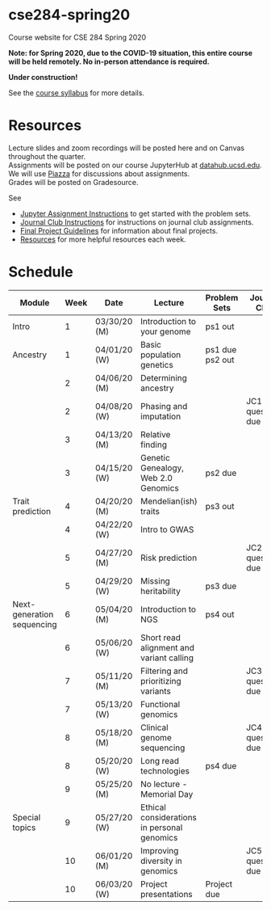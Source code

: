 # cse284-spring20
Course website for CSE 284 Spring 2020

**Note: for Spring 2020, due to the COVID-19 situation, this entire course will be held remotely. No in-person attendance is required.**

**Under construction!**

See the [course syllabus](https://github.com/gymreklab/cse284-spring20/blob/master/cse284-spring20-syllabus.md) for more details.<br>


# Resources
Lecture slides and zoom recordings will be posted here and on Canvas throughout the quarter. 
<br>
Assignments will be posted on our course JupyterHub at [datahub.ucsd.edu](datahub.ucsd.edu).
<br>
We will use [Piazza](https://piazza.com/ucsd/spring2020/cse284/home) for discussions about assignments.
<br>
Grades will be posted on Gradesource.

See
* [Jupyter Assignment Instructions](https://github.com/gymreklab/cse284-spring20/blob/master/jupyter_assignment_instructions.md) to get started with the problem sets.
* [Journal Club Instructions](https://github.com/gymreklab/cse284-spring20/blob/master/jc_instructions.md) for instructions on journal club assignments.
* [Final Project Guidelines](https://github.com/gymreklab/cse284-spring20/blob/master/project_guidelines.md) for information about final projects. 
* [Resources](https://github.com/gymreklab/cse284-spring20/blob/master/resources.md) for more helpful resources each week.

# Schedule

| Module | Week | Date | Lecture | Problem Sets | Journal Club | 
| ---- | ----| -----| -----| ---- | ----- |
| Intro | 1 | 03/30/20 (M) | Introduction to your genome | ps1 out | |
| Ancestry | 1 | 04/01/20 (W) | Basic population genetics |  ps1 due <br> ps2 out| |
| | 2 | 04/06/20 (M) | Determining ancestry |  |  |
| | 2 | 04/08/20 (W) | Phasing and imputation | | JC1 questions due|
| | 3 | 04/13/20 (M) | Relative finding | | |
| | 3 | 04/15/20 (W) | Genetic Genealogy, Web 2.0 Genomics | ps2 due | |
| Trait prediction | 4 | 04/20/20 (M) | Mendelian(ish) traits| ps3 out | |
| | 4 | 04/22/20 (W) | Intro to GWAS |  | |
| | 5 | 04/27/20 (M) | Risk prediction |  | JC2 questions due|
| | 5 | 04/29/20 (W) | Missing heritability | ps3 due | |
| Next-generation sequencing | 6 | 05/04/20 (M) | Introduction to NGS | ps4 out | |
| | 6 | 05/06/20 (W) | Short read alignment and variant calling |  | |
| | 7 | 05/11/20 (M) | Filtering and prioritizing variants  |  | JC3 questions due|
| | 7 | 05/13/20 (W) | Functional genomics |  | |
| | 8 | 05/18/20 (M) | Clinical genome sequencing | | JC4 questions due |
| | 8 | 05/20/20 (W) | Long read technologies | ps4 due | |
| | 9 | 05/25/20 (M) | No lecture - Memorial Day  |  | |
| Special topics | 9 | 05/27/20 (W) | Ethical considerations in personal genomics |  | |
| | 10 | 06/01/20 (M) | Improving diversity in genomics |  | JC5 questions due |
| | 10 | 06/03/20 (W) |  Project presentations| Project due | |


